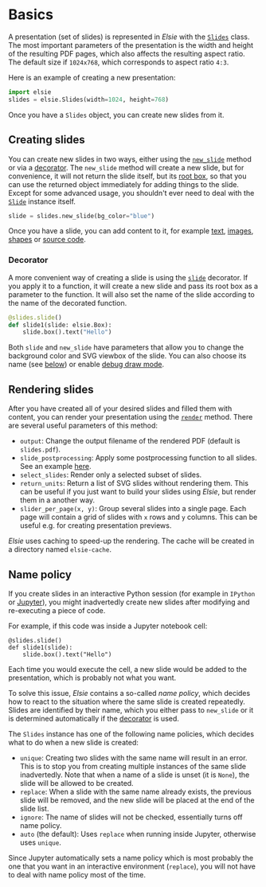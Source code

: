 # Basics
A presentation (set of slides) is represented in *Elsie* with the [`Slides`](elsie.slides.Slides)
class. The most important parameters of the presentation is the width and height of the resulting
PDF pages, which also affects the resulting aspect ratio. The default size if `1024x768`, which
corresponds to aspect ratio `4:3`.

Here is an example of creating a new presentation:
```python
import elsie
slides = elsie.Slides(width=1024, height=768)
```
Once you have a `Slides` object, you can create new slides from it.

## Creating slides
You can create new slides in two ways, either using the [`new_slide`](elsie.slides.Slides.new_slide)
method or via a [decorator](#decorator). The `new_slide` method will create a new slide, but for
convenience, it will not return the slide itself, but its [root box](layout.md), so that you can
use the returned object immediately for adding things to the slide. Except for some advanced usage,
you shouldn't ever need to deal with the [`Slide`](elsie.slidecls.Slide) instance itself.

```python
slide = slides.new_slide(bg_color="blue")
```

Once you have a slide, you can add content to it, for example [text](text.md), [images](images.md),
[shapes](shapes.md) or [source code](syntax_highlighting.md).

### Decorator
A more convenient way of creating a slide is using the [`slide`](elsie.slides.Slides.slide)
decorator. If you apply it to a function, it will create a new slide and pass its root box as a
parameter to the function. It will also set the name of the slide according to the name of the
decorated function.

```python
@slides.slide()
def slide1(slide: elsie.Box):
    slide.box().text("Hello")
```

Both `slide` and `new_slide` have parameters that allow you to change the background color and SVG
viewbox of the slide. You can also choose its name (see [below](#name-policy))
or enable [debug draw mode](layout.md#debug-draw-mode).

## Rendering slides
After you have created all of your desired slides and filled them with content, you can render your
presentation using the [`render`](elsie.slides.Slides.render) method. There are several useful
parameters of this method:

- `output`: Change the output filename of the rendered PDF (default is `slides.pdf`).
- `slide_postprocessing`: Apply some postprocessing function to all slides. See an example
[here](../cookbook/postprocessing.md).
- `select_slides`: Render only a selected subset of slides.
- `return_units`: Return a list of SVG slides without rendering them. This can be useful if you
just want to build your slides using *Elsie*, but render them in a another way.
- `slider_per_page(x, y)`: Group several slides into a single page. Each page will contain a grid
of slides with `x` rows and `y` columns. This can be useful e.g. for creating presentation
previews.

*Elsie* uses caching to speed-up the rendering. The cache will be created in a directory named
`elsie-cache`.

## Name policy
If you create slides in an interactive Python session (for example in `IPython` or
[Jupyter](jupyter.md)), you might inadvertedly create new slides after modifying and re-executing
a piece of code.

For example, if this code was inside a Jupyter notebook cell:
```
@slides.slide()
def slide1(slide):
    slide.box().text("Hello")
```
Each time you would execute the cell, a new slide would be added to the presentation, which is
probably not what you want.

To solve this issue, *Elsie* contains a so-called *name policy*, which decides how to react to the
situation where the same slide is created repeatedly. Slides are identified by their name, which you
either pass to `new_slide` or it is determined automatically if the [decorator](#decorator) is used.

The `Slides` instance has one of the following name policies, which decides what to do when a new
slide is created:

- `unique`: Creating two slides with the same name will result in an error. This is to stop you from
creating multiple instances of the same slide inadvertedly. Note that when a name of a slide is
unset (it is `None`), the slide will be allowed to be created.
- `replace`: When a slide with the same name already exists, the previous slide will be removed, and
the new slide will be placed at the end of the slide list.
- `ignore`: The name of slides will not be checked, essentially turns off name policy.
- `auto` (the default): Uses `replace` when running inside Jupyter, otherwise uses `unique`.

Since Jupyter automatically sets a name policy which is most probably the one that you want in an
interactive environment (`replace`), you will not have to deal with name policy most of the time.
